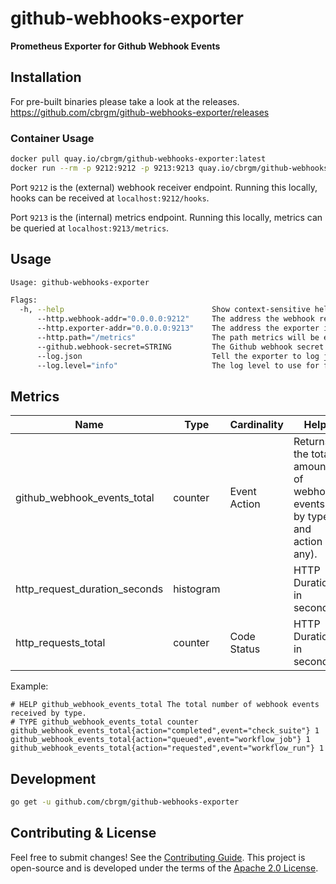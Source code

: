 # github-webhooks-exporter

**Prometheus Exporter for Github Webhook Events**

## Installation

For pre-built binaries please take a look at the releases.  
https://github.com/cbrgm/github-webhooks-exporter/releases

### Container Usage

```bash
docker pull quay.io/cbrgm/github-webhooks-exporter:latest
docker run --rm -p 9212:9212 -p 9213:9213 quay.io/cbrgm/github-webhooks-exporter --github.webhook-secret=<id here>
```

Port `9212` is the (external) webhook receiver endpoint. Running this locally, hooks can be received at `localhost:9212/hooks`.

Port `9213` is the (internal) metrics endpoint. Running this locally, metrics can be queried at `localhost:9213/metrics`.

## Usage

```bash
Usage: github-webhooks-exporter

Flags:
  -h, --help                                 Show context-sensitive help.
      --http.webhook-addr="0.0.0.0:9212"     The address the webhook receiver is running on
      --http.exporter-addr="0.0.0.0:9213"    The address the exporter is running on
      --http.path="/metrics"                 The path metrics will be exposed at
      --github.webhook-secret=STRING         The Github webhook secret
      --log.json                             Tell the exporter to log json and not key value pairs
      --log.level="info"                     The log level to use for filtering logs
```

## Metrics

| Name                         | Type      | Cardinality   |Help
|------------------------------|-----------|---------------|----
| github_webhook_events_total  | counter   | Event  Action | Returns the total amount of webhook events by type and action (if any).
| http_request_duration_seconds  | histogram |               | HTTP Duration in seconds.
| http_requests_total  | counter   | Code  Status  | HTTP Duration in seconds.

Example:
```
# HELP github_webhook_events_total The total number of webhook events received by type.
# TYPE github_webhook_events_total counter
github_webhook_events_total{action="completed",event="check_suite"} 1
github_webhook_events_total{action="queued",event="workflow_job"} 1
github_webhook_events_total{action="requested",event="workflow_run"} 1
```

## Development

```bash
go get -u github.com/cbrgm/github-webhooks-exporter
```

## Contributing & License

Feel free to submit changes! See
the [Contributing Guide](https://github.com/cbrgm/contributing/blob/master/CONTRIBUTING.md). This project is open-source
and is developed under the terms of
the [Apache 2.0 License](https://github.com/cbrgm/github-webhooks-exporter/blob/main/LICENSE).
